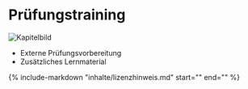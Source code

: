 # Prüfungstraining

![Kapitelbild](bilder/kap_08_kapitelbild.jpg)

- Externe Prüfungsvorbereitung
- Zusätzliches Lernmaterial

{%
   include-markdown "inhalte/lizenzhinweis.md"
   start="<!--include-start-->"
   end="<!--include-end-->"
%}